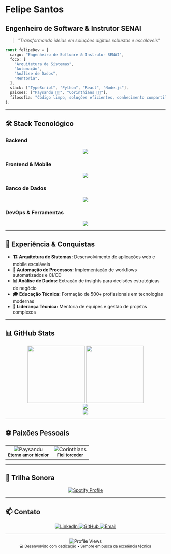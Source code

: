 # Felipe Santos

## Engenheiro de Software & Instrutor SENAI

> _"Transformando ideias em soluções digitais robustas e escaláveis"_

```typescript
const felipeDev = {
  cargo: "Engenheiro de Software & Instrutor SENAI",
  foco: [
    "Arquitetura de Sistemas",
    "Automação",
    "Análise de Dados",
    "Mentoria",
  ],
  stack: ["TypeScript", "Python", "React", "Node.js"],
  paixoes: ["Paysandu 💙🤍", "Corinthians 🖤🤍"],
  filosofia: "Código limpo, soluções eficientes, conhecimento compartilhado",
};
```

---

## 🛠️ Stack Tecnológico

### **Backend**

<div align="center">
  <img src="https://skillicons.dev/icons?i=nodejs,nestjs,python,php,laravel,go&theme=dark" />
</div>

### **Frontend & Mobile**

<div align="center">
  <img src="https://skillicons.dev/icons?i=react,nextjs,typescript,javascript,flutter,dart&theme=dark" />
</div>

### **Banco de Dados**

<div align="center">
  <img src="https://skillicons.dev/icons?i=postgresql,mongodb,mysql,redis&theme=dark" />
</div>

### **DevOps & Ferramentas**

<div align="center">
  <img src="https://skillicons.dev/icons?i=docker,kubernetes,linux,git,vscode&theme=dark" />
</div>

---

## 💼 Experiência & Conquistas

- **🏗️ Arquitetura de Sistemas:** Desenvolvimento de aplicações web e mobile escaláveis
- **🤖 Automação de Processos:** Implementação de workflows automatizados e CI/CD
- **📊 Análise de Dados:** Extração de insights para decisões estratégicas de negócio
- **🎓 Educação Técnica:** Formação de 500+ profissionais em tecnologias modernas
- **👥 Liderança Técnica:** Mentoria de equipes e gestão de projetos complexos

---

## 📊 GitHub Stats

<div align="center">
  <img height="180em" src="https://github-readme-stats.vercel.app/api?username=FelipeSantos92Dev&show_icons=true&theme=algolia&include_all_commits=true&count_private=true&hide_border=true&bg_color=0,000428,004e92&title_color=00d4ff&icon_color=00d4ff&text_color=ffffff"/>
  <img height="180em" src="https://github-readme-stats.vercel.app/api/top-langs/?username=FelipeSantos92Dev&layout=compact&langs_count=8&theme=algolia&hide_border=true&bg_color=0,000428,004e92&title_color=00d4ff&text_color=ffffff"/>
</div>

<div align="center">
  <img src="https://github-readme-streak-stats.herokuapp.com/?user=FelipeSantos92Dev&theme=algolia&hide_border=true&background=45,000428,004e92&ring=00d4ff&fire=00d4ff&currStreakNum=ffffff&sideNums=ffffff&sideLabels=ffffff&dates=ffffff"/>
</div>

<div align="center">
  <img src="https://github-readme-activity-graph.vercel.app/graph?username=FelipeSantos92Dev&bg_color=000428&color=00d4ff&line=0099ff&point=00d4ff&area=true&hide_border=true" />
</div>

---

## ⚽ Paixões Pessoais

<div align="center">
  <table>
    <tr>
      <td align="center">
        <img src="https://img.shields.io/badge/PAYSANDU-💙🤍-0066CC?style=for-the-badge&labelColor=003366" alt="Paysandu"/>
        <br>
        <sub><b>Eterno amor bicolor</b></sub>
      </td>
      <td align="center">
        <img src="https://img.shields.io/badge/CORINTHIANS-🖤🤍-000000?style=for-the-badge&labelColor=333333" alt="Corinthians"/>
        <br>
        <sub><b>Fiel torcedor</b></sub>
      </td>
    </tr>
  </table>
</div>

---

## 🎵 Trilha Sonora

<div align="center">
  <a href="https://github.com/kittinan/spotify-github-profile">
    <img src="https://spotify-github-profile.kittinanx.com/api/view?uid=31u6kqncrfdpifxmyk2o2tucb7xe&cover_image=true&theme=default&show_offline=false&background_color=0d1117&interchange=false" alt="Spotify Profile"/>
  </a>
</div>

---

## 📫 Contato

<div align="center">
  <a href="https://linkedin.com/in/92felipesantos/">
    <img src="https://img.shields.io/badge/LinkedIn-0A66C2?style=for-the-badge&logo=linkedin&logoColor=white" alt="LinkedIn"/>
  </a>
  <a href="https://github.com/FelipeSantos92Dev">
    <img src="https://img.shields.io/badge/GitHub-181717?style=for-the-badge&logo=github&logoColor=white" alt="GitHub"/>
  </a>
  <a href="mailto:dev.felipesantos@gmail.com">
    <img src="https://img.shields.io/badge/Email-EA4335?style=for-the-badge&logo=gmail&logoColor=white" alt="Email"/>
  </a>
</div>

---

<div align="center">
  <img src="https://komarev.com/ghpvc/?username=FelipeSantos92Dev&color=58a6ff&style=flat-square&label=Visitantes" alt="Profile Views"/>
</div>

<div align="center">
  <sub>💻 Desenvolvido com dedicação • Sempre em busca da excelência técnica</sub>
</div>
